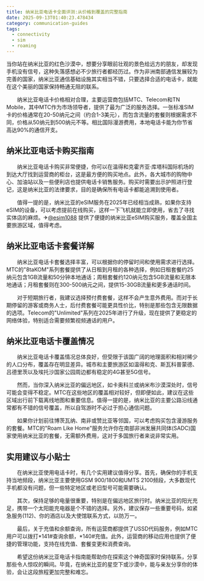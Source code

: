 ```yaml
---
title: 纳米比亚电话卡全面评测:从价格到覆盖的完整指南
date: 2025-09-13T01:40:23.478434
category: communication-guides
tags:
  - connectivity
  - sim
  - roaming
---
```


当你站在纳米比亚的红色沙漠中，想要分享眼前壮观的景色给远方的朋友，却发现手机没有信号，这种失落感想必不少旅行者都经历过。作为非洲南部通信发展较为完善的国家，纳米比亚通信基础设施其实相当不错，只要选择合适的电话卡，就能在这个美丽的国家保持畅通无阻的联系。

　　纳米比亚电话卡价格相对合理，主要运营商包括MTC、Telecom和TN Mobile，其中MTC作为市场领导者，提供了最为广泛的服务选择。一张标准SIM卡的价格通常在20-50纳元之间（约合1-3美元），而包含流量的套餐则根据需求不同，价格从50纳元到500纳元不等。相比国际漫游费用，本地电话卡能为你节省高达90%的通信开支。

## 纳米比亚电话卡购买指南

　　纳米比亚电话卡购买非常便捷，你可以在温得和克霍齐亚·库塔科国际机场的到达大厅找到运营商的柜台，这是最方便的购买地点。此外，各大城市的购物中心、加油站以及一些便利店也提供电话卡销售服务。购买时需要出示护照进行登记，这是纳米比亚的法律要求，目的是确保所有电话卡都能追溯到使用者。

　　值得一提的是，纳米比亚的eSIM服务在2025年已经相当成熟，如果你支持eSIM的设备，可以考虑提前在线购买，这样一下飞机就能立即使用，省去了寻找实体店的麻烦。✈[@esim1088](https://t.me/s/esim1088) 提供了便捷的纳米比亚eSIM购买服务，覆盖全国主要旅游区域，值得考虑。

## 纳米比亚电话卡套餐详解

　　纳米比亚电话卡套餐选择丰富，可以根据你的停留时间和使用需求进行选择。MTC的"8taKOM"系列套餐提供了从日租到月租的各种选择，例如日租套餐约25纳元包含1GB流量和50分钟本地通话；周租套餐约120纳元包含5GB流量和无限本地通话；月租套餐则在300-500纳元之间，提供15-30GB流量和更多通话时间。

　　对于短期旅行者，我建议选择预付费套餐，这样不会产生意外费用。而对于长期停留的游客或商务人士，后付费套餐可能更具性价比，特别是那些包含无限数据的选项。Telecom的"Unlimited"系列在2025年进行了升级，现在提供了更稳定的网络体验，特别适合需要频繁视频通话的用户。

## 纳米比亚电话卡覆盖情况

　　纳米比亚电话卡覆盖情况总体良好，但受限于该国广阔的地理面积和相对稀少的人口分布，覆盖存在明显差异。城市和主要旅游区如温得和克、斯瓦科普蒙德、吕德里茨以及埃托沙国家公园周边都有稳定的4G甚至5G信号。

　　然而，当你深入纳米比亚的偏远地区，如卡奥科兰或纳米布沙漠深处时，信号可能会变得不稳定。MTC在这些地区的覆盖相对较好，但即便如此，建议在这些区域出行前下载离线地图和重要信息。值得一提的是，纳米比亚的主要公路沿线通常都有不错的信号覆盖，所以自驾游时不必过于担心通信问题。

　　如果你计划前往博茨瓦纳、南非或赞比亚等邻国，可以考虑购买包含漫游服务的套餐。MTC的"Roam Like Home"服务允许你在南部非洲发展共同体(SADC)国家使用纳米比亚的套餐，无需额外费用，这对于多国旅行者来说非常实用。

## 实用建议与小贴士

　　在纳米比亚使用电话卡时，有几个实用建议值得分享。首先，确保你的手机支持当地频段，纳米比亚主要使用GSM 900/1800和UMTS 2100频段，大多数现代手机都没有问题，但一些特定地区或老旧型号可能需要确认。

　　其次，保持足够的电量很重要，特别是在偏远地区旅行时。纳米比亚的阳光充足，携带一个太阳能充电器是个不错的选择。另外，建议保存一些重要号码，如紧急服务(112)、你的酒店以及大使馆联系方式，以防万一。

　　最后，关于充值和余额查询，所有运营商都提供了USSD代码服务，例如MTC用户可以拨打*141#查询余额，*140#充值。此外，运营商的移动应用也提供了便捷的管理功能，支持在线充值、套餐变更和消费查询。

　　希望这份纳米比亚电话卡指南能帮助你在探索这个神奇国家时保持联系，分享那些令人惊叹的瞬间。毕竟，在纳米比亚的星空下或沙漠中，能与亲友分享你的体验，会让这段旅程更加完整和难忘。